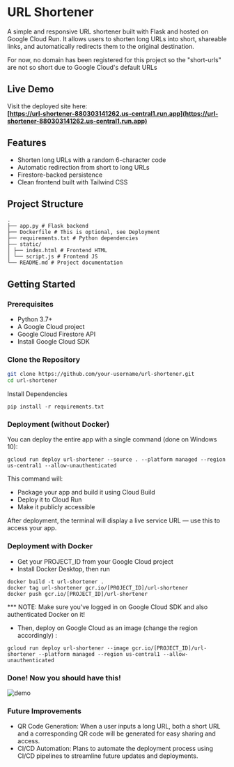# URL Shortener

A simple and responsive URL shortener built with Flask and hosted on Google Cloud Run. It allows users to shorten long URLs into short, shareable links, and automatically redirects them to the original destination.

For now, no domain has been registered for this project so the "short-urls" are not so short due to Google Cloud's default URLs

## Live Demo

Visit the deployed site here:  
**[https://url-shortener-880303141262.us-central1.run.app](https://url-shortener-880303141262.us-central1.run.app)**

## Features

- Shorten long URLs with a random 6-character code
- Automatic redirection from short to long URLs
- Firestore-backed persistence
- Clean frontend built with Tailwind CSS

## Project Structure
```
. 
├── app.py # Flask backend
├── Dockerfile # This is optional, see Deployment
├── requirements.txt # Python dependencies 
├── static/ 
│ ├── index.html # Frontend HTML 
│ └── script.js # Frontend JS 
└── README.md # Project documentation
```

## Getting Started

### Prerequisites

- Python 3.7+
- A Google Cloud project 
- Google Cloud Firestore API
- Install Google Cloud SDK

### Clone the Repository

```bash
git clone https://github.com/your-username/url-shortener.git
cd url-shortener
```

Install Dependencies

```
pip install -r requirements.txt
```

### Deployment (without Docker)

You can deploy the entire app with a single command (done on Windows 10):

```
gcloud run deploy url-shortener --source . --platform managed --region us-central1 --allow-unauthenticated
```

This command will:
- Package your app and build it using Cloud Build
- Deploy it to Cloud Run
- Make it publicly accessible

After deployment, the terminal will display a live service URL — use this to access your app.

### Deployment with Docker

- Get your PROJECT_ID from your Google Cloud project
- Install Docker Desktop, then run

```
docker build -t url-shortener .
docker tag url-shortener gcr.io/[PROJECT_ID]/url-shortener
docker push gcr.io/[PROJECT_ID]/url-shortener
```
*** NOTE: Make sure you've logged in on Google Cloud SDK and also authenticated Docker on it!

- Then, deploy on Google Cloud as an image (change the region accordingly) :

```
gcloud run deploy url-shortener --image gcr.io/[PROJECT_ID]/url-shortener --platform managed --region us-central1 --allow-unauthenticated
```

### Done! Now you should have this!

![demo](gifs/demo.gif)

### Future Improvements

- QR Code Generation: When a user inputs a long URL, both a short URL and a corresponding QR code will be generated for easy sharing and access.
- CI/CD Automation: Plans to automate the deployment process using CI/CD pipelines to streamline future updates and deployments.
